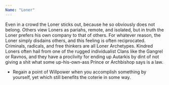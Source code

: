 ```yaml
---
Name: "Loner"
---
```


Even in a crowd the Loner sticks out, because he so obviously does not belong. Others view Loners as pariahs, remote, and isolated, but in truth the Loner prefers his own company to that of others. For whatever reason, the Loner simply disdains others, and this feeling is often reciprocated. Criminals, radicals, and free thinkers are all Loner Archetypes. Kindred Loners often hail from one of the rugged individualist Clans like the Gangrel or Ravnos, and they have a proclivity for ending up Autarkis by dint of not giving a shit what some up-his-own-ass Prince or Archbishop says is a law.
 - Regain a point of Willpower when you accomplish something by yourself, yet which still benefits the coterie in some way.
